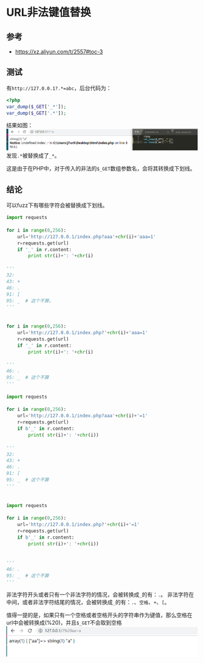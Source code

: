# URL非法键值替换

## 参考

- https://xz.aliyun.com/t/2557#toc-3

## 测试

有`http://127.0.0.1?.*=abc`，后台代码为：
```php
<?php
var_dump($_GET['_*']);
var_dump($_GET['.*']);
```
结果如图：
![](../images/19-7-9_PHP_url非法键值替换问题.png)
发现`.*`被替换成了`_*`。

这是由于在PHP中，对于传入的非法的`$_GET`数组参数名，会将其转换成下划线。

## 结论

可以fuzz下有哪些字符会被替换成下划线。

```python
import requests

for i in range(0,256):
	url='http://127.0.0.1/index.php?aaa'+chr(i)+'aaa=1'
	r=requests.get(url)
	if '_' in r.content:
		print str(i)+': '+chr(i)

'''
32:  
43: +
46: .
91: [
95: _  # 这个不算。
'''


for i in range(0,256):
	url='http://127.0.0.1/index.php?'+chr(i)+'aaa=1'
	r=requests.get(url)
	if '_' in r.content:
		print str(i)+': '+chr(i)

'''
46: .
95: _  # 这个不算
'''

import requests

for i in range(0,256):
	url='http://127.0.0.1/index.php?aaa'+chr(i)+'=1'
	r=requests.get(url)
	if b'_' in r.content:
		print( str(i)+': '+chr(i))

'''
32:  
43: +
46: .
91: [
95: _  # 这个不算
'''


import requests

for i in range(0,256):
	url='http://127.0.0.1/index.php?'+chr(i)+'=1'
	r=requests.get(url)
	if b'_' in r.content:
		print( str(i)+': '+chr(i))


'''
46: .
95: _  # 这个不算
'''
```

非法字符开头或者只有一个非法字符的情况，会被转换成`_`的有：`.`。
非法字符在中间，或者非法字符结尾的情况，会被转换成`_`的有：`.`、`空格`、`+`、`[`。

值得一提的是，如果只有一个空格或者空格开头的字符串作为键值，那么空格在url中会被转换成(%20)，并且`$_GET`不会取到空格
![](/images/19-7-9_PHP_url非法键值替换问题2.png)